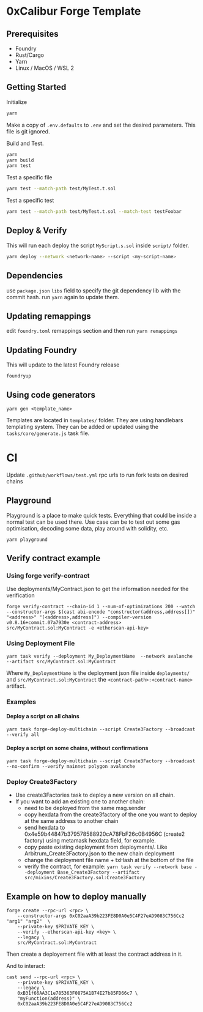 # 0xCalibur Forge Template

## Prerequisites
- Foundry
- Rust/Cargo
- Yarn
- Linux / MacOS / WSL 2

## Getting Started

Initialize
```sh
yarn
```

Make a copy of `.env.defaults` to `.env` and set the desired parameters. This file is git ignored.

Build and Test.

```sh
yarn
yarn build
yarn test
```

Test a specific file
```sh
yarn test --match-path test/MyTest.t.sol
```

Test a specific test
```sh
yarn test --match-path test/MyTest.t.sol --match-test testFoobar
```

## Deploy & Verify
This will run each deploy the script `MyScript.s.sol` inside `script/` folder.
```sh
yarn deploy --network <network-name> --script <my-script-name>
```

## Dependencies
use `package.json` `libs` field to specify the git dependency lib with the commit hash.
run `yarn` again to update them.

## Updating remappings
edit `foundry.toml` remappings section and then run `yarn remappings`

## Updating Foundry
This will update to the latest Foundry release
```
foundryup
```

## Using code generators
```
yarn gen <template_name>
```

Templates are located in `templates/` folder. They are using handlebars templating system.
They can be added or updated using the `tasks/core/generate.js` task file.

# CI
Update `.github/workflows/test.yml` rpc urls to run fork tests on desired chains

## Playground
Playground is a place to make quick tests. Everything that could be inside a normal test can be used there.
Use case can be to test out some gas optimisation, decoding some data, play around with solidity, etc.
```
yarn playground
```

## Verify contract example

### Using forge verify-contract
Use deployments/MyContract.json to get the information needed for the verification

```
forge verify-contract --chain-id 1 --num-of-optimizations 200 --watch --constructor-args $(cast abi-encode "constructor(address,address[])" "<address>" "[<address>,address]") --compiler-version v0.8.16+commit.07a7930e <contract-address> src/MyContract.sol:MyContract -e <etherscan-api-key>
```

### Using Deployment File
```
yarn task verify --deployment My_DeploymentName  --network avalanche  --artifact src/MyContract.sol:MyContract
```

Where `My_DeploymentName` is the deployment json file inside `deployments/` and `src/MyContract.sol:MyContract` the `<contract-path>:<contract-name>` artifact.

### Examples
#### Deploy a script on all chains
```
yarn task forge-deploy-multichain --script Create3Factory --broadcast --verify all
```

#### Deploy a script on some chains, without confirmations
```
yarn task forge-deploy-multichain --script Create3Factory --broadcast --no-confirm --verify mainnet polygon avalanche
```

### Deploy Create3Factory
- Use create3Factories task to deploy a new version on all chain.
- If you want to add an existing one to another chain:
    - need to be deployed from the same msg.sender
    - copy hexdata from the create3factory of the one you want to deploy at the same address to another chain
    - send hexdata to 0x4e59b44847b379578588920cA78FbF26c0B4956C (create2 factory) using metamask hexdata field, for example.
    - copy paste existing deployment from deployments/. Like Arbitrum_Create3Factory.json to the new chain deployment
    - change the deployment file name + txHash at the bottom of the file
    - verify the contract, for example:
        `yarn task verify --network base --deployment Base_Create3Factory --artifact src/mixins/Create3Factory.sol:Create3Factory`

## Example on how to deploy manually
```
forge create --rpc-url <rpc> \
    --constructor-args 0xC02aaA39b223FE8D0A0e5C4F27eAD9083C756Cc2 "arg1" "arg2"  \
    --private-key $PRIVATE_KEY \
    --verify --etherscan-api-key <key> \
    --legacy \
    src/MyContract.sol:MyContract
```

Then create a deployement file with at least the contract address in it.

And to interact:

```
cast send --rpc-url <rpc> \
    --private-key $PRIVATE_KEY \
    --legacy \
    0xB31f66AA3C1e785363F0875A1B74E27b85FD66c7 \
    "myFunction(address)" \
    0xC02aaA39b223FE8D0A0e5C4F27eAD9083C756Cc2
```
